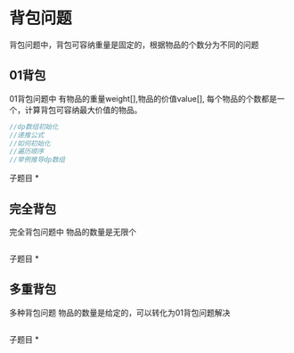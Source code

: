 # 背包问题
背包问题中，背包可容纳重量是固定的，根据物品的个数分为不同的问题

## 01背包
01背包问题中 有物品的重量weight[],物品的价值value[],
每个物品的个数都是一个，计算背包可容纳最大价值的物品。
```go
//dp数组初始化
//递推公式
//如何初始化
//遍历顺序
//举例推导dp数组
```

子题目
* 

## 完全背包 
完全背包问题中 物品的数量是无限个
```
```
子题目
*
## 多重背包
多种背包问题 物品的数量是给定的，可以转化为01背包问题解决
```
```
子题目
* 